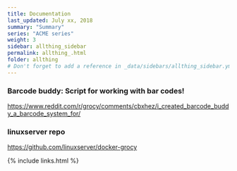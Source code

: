 ```yaml
---
title: Documentation 
last_updated: July xx, 2018
summary: "Summary"
series: "ACME series"
weight: 3
sidebar: allthing_sidebar
permalink: allthing_.html
folder: allthing
# Don't forget to add a reference in _data/sidebars/allthing_sidebar.yml and/or _data/topnav.yml 
---
```


### Barcode buddy: Script for working with bar codes!
https://www.reddit.com/r/grocy/comments/cbxhez/i_created_barcode_buddy_a_barcode_system_for/

### linuxserver repo
https://github.com/linuxserver/docker-grocy

{% include links.html %}
